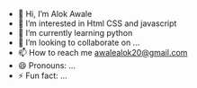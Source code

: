 - 👋 Hi, I’m Alok Awale 
- 👀 I’m interested in Html CSS and javascript
- 🌱 I’m currently learning python
- 💞️ I’m looking to collaborate on ...
- 📫 How to reach me awalealok20@gmail.com
- 😄 Pronouns: ...
- ⚡ Fun fact: ...

<!---
awalealok/awalealok is a ✨ special ✨ repository because its `README.md` (this file) appears on your GitHub profile.
You can click the Preview link to take a look at your changes.
--->
